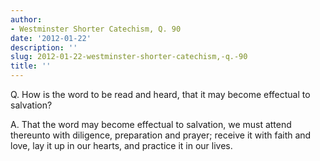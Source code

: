 ```yaml
---
author:
- Westminster Shorter Catechism, Q. 90
date: '2012-01-22'
description: ''
slug: 2012-01-22-westminster-shorter-catechism,-q.-90
title: ''
---
```

Q. How is the word to be read and heard, that it may become effectual to salvation?

A. That the word may become effectual to salvation, we must attend thereunto with diligence, preparation and prayer; receive it with faith and love, lay it up in our hearts, and practice it in our lives.



